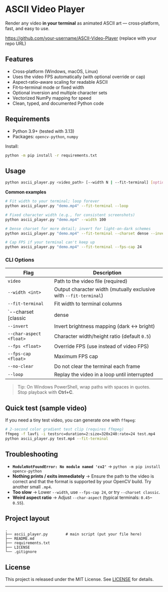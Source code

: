 # ASCII Video Player

Render any video **in your terminal** as animated ASCII art — cross‑platform, fast, and easy to use.

https://github.com/your-username/ASCII-Video-Player (replace with your repo URL)

## Features
- Cross‑platform (Windows, macOS, Linux)
- Uses the video FPS automatically (with optional override or cap)
- Aspect‑ratio–aware scaling for readable ASCII
- Fit‑to‑terminal mode or fixed width
- Optional inversion and multiple character sets
- Vectorized NumPy mapping for speed
- Clean, typed, and documented Python code

## Requirements
- Python 3.9+ (tested with 3.13)
- Packages: `opencv-python`, `numpy`

Install:
```bash
python -m pip install -r requirements.txt
```

##  Usage

```bash
python ascii_player.py <video_path> [--width N | --fit-terminal] [options]
```

**Common examples**

```bash
# Fit width to your terminal; loop forever
python ascii_player.py "demo.mp4" --fit-terminal --loop

# Fixed character width (e.g., for consistent screenshots)
python ascii_player.py "demo.mp4" --width 100

# Dense charset for more detail; invert for light‑on‑dark schemes
python ascii_player.py "demo.mp4" --fit-terminal --charset dense --invert

# Cap FPS if your terminal can't keep up
python ascii_player.py "demo.mp4" --fit-terminal --fps-cap 24
```

### CLI Options

| Flag | Description |
|---|---|
| `video` | Path to the video file (required) |
| `--width <int>` | Output character width (mutually exclusive with `--fit-terminal`) |
| `--fit-terminal` | Fit width to terminal columns |
| `--charset [classic|dense|blocks]` | Character set for mapping |
| `--invert` | Invert brightness mapping (dark ↔ bright) |
| `--char-aspect <float>` | Character width/height ratio (default `0.5`) |
| `--fps <float>` | Override FPS (use instead of video FPS) |
| `--fps-cap <float>` | Maximum FPS cap |
| `--no-clear` | Do not clear the terminal each frame |
| `--loop` | Replay the video in a loop until interrupted |

> Tip: On Windows PowerShell, wrap paths with spaces in quotes.  
> Stop playback with **Ctrl+C**.

##  Quick test (sample video)
If you need a tiny test video, you can generate one with `ffmpeg`:

```bash
# 2-second color gradient test clip (requires ffmpeg)
ffmpeg -f lavfi -i testsrc=duration=2:size=320x240:rate=24 test.mp4
python ascii_player.py test.mp4 --fit-terminal
```

##  Troubleshooting
- **`ModuleNotFoundError: No module named 'cv2'`** → `python -m pip install opencv-python`
- **Nothing prints / exits immediately** → Ensure the path to the video is correct and that the format is supported by your OpenCV build. Try another small `.mp4`.
- **Too slow** → Lower `--width`, use `--fps-cap 24`, or try `--charset classic`.
- **Weird aspect ratio** → Adjust `--char-aspect` (typical terminals: `0.45`–`0.55`).

##  Project layout

```
.
├── ascii_player.py        # main script (put your file here)
├── README.md
├── requirements.txt
├── LICENSE
└── .gitignore
```

##  License
This project is released under the MIT License. See [LICENSE](LICENSE) for details.

---
